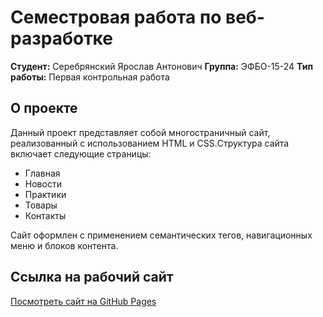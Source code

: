 # Семестровая работа по веб-разработке

**Студент:** Серебрянский Ярослав Антонович
**Группа:** ЭФБО-15-24
**Тип работы:** Первая контрольная работа

## О проекте

Данный проект представляет собой многостраничный сайт, реализованный с использованием HTML и CSS.Структура сайта включает следующие страницы:

- Главная
- Новости
- Практики
- Товары
- Контакты

Сайт оформлен с применением семантических тегов, навигационных меню и блоков контента.

## Ссылка на рабочий сайт

[Посмотреть сайт на GitHub Pages](https://silveryare.github.io/frontend-and-backend-practice/)
